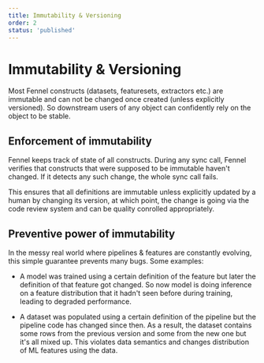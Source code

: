 ```yaml
---
title: Immutability & Versioning
order: 2
status: 'published'
---
```


# Immutability & Versioning

Most Fennel constructs (datasets, featuresets, extractors etc.) are immutable
and can not be changed once created (unless explicitly versioned). So downstream
users of any object can confidently rely on the object to be stable.

## Enforcement of immutability

Fennel keeps track of state of all constructs. During any sync call, Fennel 
verifies that constructs that were supposed to be immutable haven't changed.
If it detects any such change, the whole sync call fails.

This ensures that all definitions are immutable unless explicitly updated by a 
human by changing its version, at which point, the change is going via the code
review system and can be quality conrolled appropriately.

## Preventive power of immutability

In the messy real world where pipelines & features are constantly evolving, this
simple guarantee prevents many bugs. Some examples:

* A model was trained using a certain definition of the feature but later the definition of
  that feature got changed. So now model is doing inference on a feature distribution
  that it hadn't seen before during training, leading to degraded performance.

* A dataset was populated using a certain definition of the pipeline but the pipeline
  code has changed since then. As a result, the dataset contains some rows from the
  previous version and some from the new one but it's all mixed up. This violates
  data semantics and changes distribution of ML features using the data.

